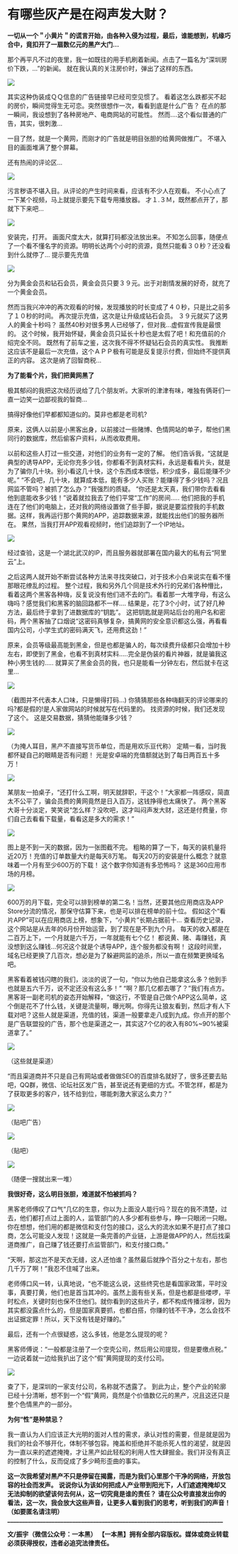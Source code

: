 # 有哪些灰产是在闷声发大财？

**一切从一个＂小黄片＂的谎言开始，由各种入侵为过程，最后，谁能想到，机缘巧合中，竟扣开了一扇数亿元的黑产大门…**

那个再平凡不过的夜里，我一如既往的用手机刷着新闻。点击了一篇名为“深圳房价下跌，…”的新闻。 就在我认真的关注房价时，弹出了这样的东西。

![](https://pic2.zhimg.com/50/v2-a58b6702ff3241508921af52d9064171_b.jpg)  

其实这种伪装成ＱＱ信息的广告链接早已经司空见惯了。 看着这怎么跌都买不起的房价，瞬间觉得生无可恋。突然很想作一次，看看到底是什么广告？ 在点的那一瞬间，我设想到了各种房地产、电商网站的可能性。 然而….这个看似普通的广告，其实，很刺激…

一目了然，就是一个黄网，而刚才的广告就是明目张胆的给黄网做推广。 不堪入目的画面堆满了整个屏幕。

还有热闹的评论区...

![](https://pic3.zhimg.com/50/v2-c12f11d0a8f8764d3de82cb34eedec40_b.jpg)  

污言秽语不堪入目。从评论的产生时间来看，应该有不少人在观看。 不小心点了一下某个视频，马上就提示要先下载专用播放器。 才１.３Ｍ，既然都点开了，那就下下来吧…

![](https://pic3.zhimg.com/50/v2-e9251c6fb9e7556e75f8ebdad57b57d9_b.jpg)  

安装完，打开。 画面尺度太大，就算打码都没法放出来。 不知怎么回事，随便点了一个看不懂名字的资源。明明长达两个小时的资源，竟然只能看３０秒？还没看到什么就停了… 提示要先充值

![](https://pic3.zhimg.com/50/v2-302c2a4792029d6285dfe4ee50a1e16c_b.jpg)  

分为黄金会员和钻石会员，黄金会员只要３９元。出于对剧情发展的好奇，就充了一个黄金会员。

然而当我兴冲冲的再次观看的时候，发现播放的时长变成了４０秒，只是比之前多了１０秒的时间。 再次提示充值，这次是让升级成钻石会员。 ３９元就买了这男人的黄金十秒吗？ 虽然40秒对很多男人已经够了，但对我...虚假宣传我是最恨的。 这个时候，我开始怀疑，黄金会员只延长十秒也是太假了吧！和充值前的介绍完全不同。 既然有了前车之鉴，这次我不得不怀疑钻石会员的真实性。 我推断这应该不是最后一次充值，这个ＡＰＰ极有可能是反复提示付费，但始终不提供真正的内容。 这次是纳了回智商税…

**为了能看个片，我们把黄网黑了**

极其郁闷的我把这次经历说给了几个朋友听。大家听的津津有味，唯独有俩哥们一直一边笑一边鄙视我的智商...

搞得好像他们早都都知道似的。莫非也都是老司机?

原来，这俩人以前是小黑客出身，以前接过一些赌博、色情网站的单子，帮他们黑同行的数据库，然后偷客户资料，从而收取费用。

以前和这些人打过一些交道，对他们的业务有一定的了解。 他们告诉我，“这就是典型的诱导APP，无论你充多少钱，你都看不到真材实料，永远是看看片头，就是为了骗你几十块。别小看这几十快，这个东西成本很低，积少成多，最后能赚不少呢。” “不会吧，几十块，就算成本低，能有多少人买账？能赚得了多少钱吗？况且网监不管吗？被抓了怎么办？”我强烈的质疑。 “你还是太天真，我们带你去看看他到底能收多少钱！”说着就拉我去了他们平常“工作”的房间..... 他们把我的手机连在了他们的电脑上，还对我的网络设置做了些手脚，据说是要监控我的手机数据。这样，我再运行那个黄网的APP，追踪数据来源，就能找出他们的服务器所在。 果然，当我打开APP观看视频时，他们追踪到了一个IP地址。

![](https://pic3.zhimg.com/50/v2-d9b1a327b8bc5eb67fc2585bcb26ee4a_b.jpg)  

经过查验，这是一个湖北武汉的IP，而且服务器就部署在国内最大的私有云“阿里云”上。

之后这两人就开始不断尝试各种方法来寻找突破口，对于技术小白来说实在看不懂那眼花缭乱的过程。 整个过程，我和另外几个同是技术外行的兄弟们各种懵比，看着这两个黑客各种嗨，反复说没有他们进不去的门。看着那一大堆字母，有这么嗨吗？感觉我们和黑客的脑回路都不一样.... 结果是，花了3个小时，试了好几种方法，最后终于拿到了进数据库的“钥匙”。 这把钥匙就是网站后台的用户名和密码，两个黑客抽了口烟说“这密码真够复杂，搞黄网的安全意识都这么强，再看看国内公司，小学生式的密码满天飞，还用费这劲！”

原来，会员等级最高能到黑金，但是也都是骗人的，每次续费升级都只会增加十秒左右，即使到了黑金，也看不到真材实料.....完全是伪装的看片神器，就是骗我这种小男生钱的..... 就算买了黑金会员的我，也只是能看一分钟左右，然后就卡在这里...

![](https://pic4.zhimg.com/50/v2-45800dc1265de7308c2d97b8d1df82d9_b.jpg)  

（截图并不代表本人口味，只是懒得打码...) 你猜猜那些各种嗨翻天的评论哪来的吗?都是假的!是人家做网站的时候就写在代码里的。 找资源的时候，我们还发现了这个。 这是交易数据，猜猜他能赚多少钱？

![](https://pic4.zhimg.com/50/v2-7058c3f6b57134f83e9b048c7792fa3b_b.jpg)  

（为掩人耳目，黑产不直接写货币单位，而是用欢乐豆代称） 定睛一看，当时我都怀疑自己的眼睛是否有问题！ 光是安卓端的充值额就达到了每日两百五十多万！

![](https://pic2.zhimg.com/50/v2-0184ebe6e909109ac8fe2b3f3d76a569_b.jpg)  

某朋友一拍桌子，“还打什么工啊，明天就辞职，干这个！”大家都一阵感叹，简直太不公平了，骗会员费的黄网竟然是日入百万，这钱挣得也太痛快了。 两个黑客大哥十分淡定，笑笑说“怎么样？没吹吧，这才叫闷声发大财，这还是付费量，你们自己去看看下载量，看看这是多大的需求！”

![](https://pic1.zhimg.com/50/v2-bc79ab70aede5274e7e11b0e70d90410_b.jpg)

图上是不到一天的数据，因为一张图截不完。 粗略的算了一下，每天的装机量将近20万！充值的订单数量大约是每天8万笔。 每天20万的安装是什么概念？就意味着一个月有至少600万的下载！ 这个数字你知道有多恐怖吗？ 这是360应用市场的月榜。

![](https://pic1.zhimg.com/50/v2-63670b1e2a26d7252934d44e0c2ec0f1_b.jpg)  

600万的月下载，完全可以排到榜单的第二名！当然，还要其他应用商店及APP Store分流的情况，那保守估算下来，也是可以排在榜单的前十位。 假如这个“看片APP”可以在应用商店上榜，想象下，“小黄片”长期占据前十... 查看历史记录，这个网站是从去年的6月份开始运营，到了现在是不到九个月。 每天的收入都是在二百万上下，一个月就是六千万，一年就能有七个亿！ 都说黄、赌、毒赚钱，真没想到这么赚钱...何况这个就是个诱导APP，连个服务都没有啊！ 这段时间里，域名已经更换了几百次，想必是为了躲避网监的追杀，所以一直在频繁更换域名吧。

黑客看着被钱闪瞎的我们，淡淡的说了一句，“你以为他自己能拿这么多？他到手也就是五六千万，说不定还没有这么多！” “啊？那几亿都去哪了？”我们有点方。 黑客哥一副老司机的姿态开始解释，“做这行，不管是自己做个APP这么简单，这个倒是花不了什么钱，关键是流量啊，曝光啊。你得先让狼友看到，然后才有人下载对吧？这些人就是渠道，充值的钱，渠道一般要拿走八成到九成。你点开的那个是广告联盟投的广告，那个也是渠道之一，其实这7个亿的收入有80%~90%被渠道拿了。”

![](https://pic1.zhimg.com/50/v2-9b1ce7d1d8dbeef46c19da7f883f88c1_b.jpg)  

（这些就是渠道）

“而且渠道商并不只是自己有网站或者做做SEO的百度排名就好了，很多还要去贴吧，QQ群，微信、论坛社区发广告，甚至说还有更细的方式。不管怎样，都是为了获取更多的客户，钱不给到位，哪能刺激大家这么卖力？”

![](https://pic1.zhimg.com/50/v2-ef8531d30776bc8cba00b999ad0f587d_b.jpg)

（贴吧广告）

![](https://pic4.zhimg.com/50/v2-0e3ac05ae9c2f8e62ebd1a45b283859f_b.jpg)

（贴吧）

![](https://pic4.zhimg.com/50/v2-ec8bf6825cfc392476ab7dc67bf5a143_b.jpg)

（随便一搜就出来一堆）

**我很好奇，这么明目张胆，难道就不怕被抓吗？**

黑客老师傅叹了口气“几亿的生意，你以为上面没人能行吗？现在的我不清楚，过去，他们都打点过上面的人，监管部门的人多少都有些参与，睁一只眼闭一只眼。你在想想，他们用的都是微信和支付包的接口，这么大的流水如果不是打点了接口商，怎么可能没人发现！这就是一条完善的产业链，上游是做APP的人，然后找渠道商推广，自己赚了钱还要打点监管部门，和支付接口商。”

“天啊，那这岂不是天衣无缝，这人还怕谁？虽然最后就挣个百分之十左右，那也几千万了啊！”我忍不住喊了出来。

老师傅口风一转，认真地说，“也不能这么说，这些终究也是看国家政策，平时没事，真要打黄，他们也是首当其冲的。虽然上面有些关系，但是也都是些喽啰，平时松点，关键时刻也保不住他们。就你看到的这些片子，都不构成传播淫秽，因为其实都没露点什么的，但是国家真要抓，也都白搭，你赚的钱不干净，怎么会找不出证据定罪！所以，天下没有钱是好赚的。”

最后，还有一个点很疑惑，这么多钱，他是怎么提现的呢？

黑客师傅说：“一般都是注册了一个空壳公司，然后用公司提现，但是要缴点税。” 一边说着就一边给我扒出了这个“假”黄网提现的支付公司。

![](https://pic3.zhimg.com/50/v2-06fec68a7159f8e03d5c5b9fa2c17a8e_b.jpg)  

查了下，是深圳的一家支付公司，名称就不透露了。 到此为止，整个产业的轮廓已经十分清晰，想不到一个“假”黄网，竟然是个价值数亿元的黑产，况且这还只是整个色情黑产的一部分。

**为何“性”是种禁忌？**

我一直认为人们应该正大光明的面对人性的需求，承认对性的需要，但是就是因为我们的社会不够开化，体制不够包容。掩盖和拒绝并不能杀死人性的渴望，就是因为一直以来的遮遮掩掩，才让黑产如此轻松的利用人性大肆掘金。我们并没有真正的控制了什么，反而促成了多少畸形歪曲的事实。

**这一次我希望对黑产不只是停留在揭露，而是为我们心里那个干净的网络，开放包容的社会而发声。** **说说你认为该如何把成人产业带到阳光下，人们遮遮掩掩却又无法抑制的欲望该何去何从，这一切究竟是谁的责任？** **请在公众号直接发出你的看法，这一次，我会放大这些声音，让更多人看到我们的思考，听到我们的声音！（如要匿名请注明）_________________________________________________________________________**

**文/振宇（微信公众号：一本黑）** **【一本黑】拥有全部内容版权。媒体或商业转载必须获得授权，违者必追究法律责任。**